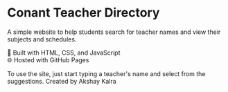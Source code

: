 # Conant Teacher Directory

A simple website to help students search for teacher names and view their subjects and schedules.

🧠 Built with HTML, CSS, and JavaScript  
🌐 Hosted with GitHub Pages

To use the site, just start typing a teacher's name and select from the suggestions.
Created by Akshay Kalra
